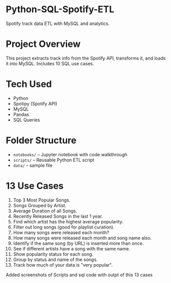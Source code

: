 # Python-SQL-Spotify-ETL
Spotify track data ETL with MySQL and analytics.

# Project Overview
This project extracts track info from the Spotify API, transforms it, and loads it into MySQL. Includes 10 SQL use cases.

# Tech Used
- Python
- Spotipy (Spotify API)
- MySQL
- Pandas
- SQL Queries

 # Folder Structure
- `notebooks/` – Jupyter notebook with code walkthrough
- `scripts/` – Reusable Python ETL script
- `data/` – sample file
  
# 13 Use Cases
1. Top 3 Most Popular Songs.
2. Songs Grouped by Artist.
3. Average Duration of all Songs.
4. Recently Released Songs in the last 1 year.
5. Find which artist has the highest average popularity.
6. Filter out long songs (good for playlist curation).
7. How many songs were released each month?
8. How many songs were released each month and song name also.
9. Identify if the same song (by URL) is inserted more than once.
10. See if different artists have a song with the same name.
11. Show popularity status for each song.
12. Group by status and name of the songs.
13. Track how much of your data is "very popular".

Added screenshots of Scripts and sql code with outpt of this 13 cases
